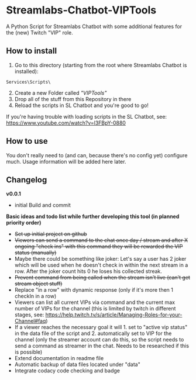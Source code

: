 Streamlabs-Chatbot-VIPTools
=============================

A Python Script for Streamlabs Chatbot with some additional features for the (new) Twitch "VIP" role.

How to install 
----------------------------------

1. Go to this directory (starting from the root where Streamlabs Chatbot is installed):

```plain
Services\Scripts\
```

2. Create a new Folder called _"VIPTools"_
3. Drop all of the stuff from this Repository in there
4. Reload the scripts in SL Chatbot and you're good to go!

If you're having trouble with loading scripts in the SL Chatbot, see: https://www.youtube.com/watch?v=l3FBpY-0880

How to use
------------

You don't really need to (and can, because there's no config yet) configure much.
Usage information will be added here later.

Changelog
---------

**v0.0.1**

  * initial Build and commit

**Basic ideas and todo list while further developing this tool (in planned priority order)**

  * <s>Set up initial project on github</s>
  * <s>Viewers can send a command to the chat once day / stream and after X ongoing "check ins" with this command they will be rewarded the VIP status (manually)</s>
  * Maybe there could be something like joker: Let's say a user has 2 joker which will be used when he doesn't check in within the next stream in a row. After the joker count hits 0 he loses his collected streak.
  * <s>Prevent command from being called when the stream isn't live (can't get stream object stuff)</s>
  * Replace "in a row" with dynamic response (only if it's more then 1 checkIn in a row)
  * Viewers can list all current VIPs via command and the current max number of VIPs for the channel (this is limited by twitch in different stages, see: https://help.twitch.tv/s/article/Managing-Roles-for-your-Channel#faq) 
  * If a viewer reaches the necessary goal it will 1. set to "active vip status" in the data file of the script and 2. automatically set to VIP for the channel (only the streamer account can do this, so the script needs to send a command as streamer in the chat. Needs to be researched if this is possible)
  * Extend documentation in readme file
  * Automatic backup of data files located under "data"
  * Integrate codacy code checking and badge